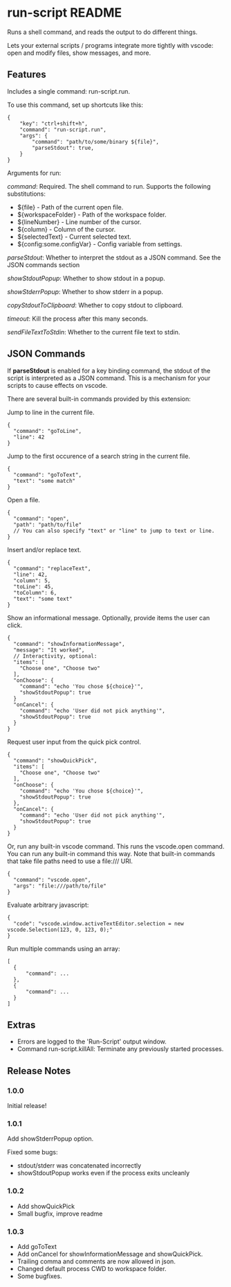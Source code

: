 # run-script README

Runs a shell command, and reads the output to do different things.

Lets your external scripts / programs integrate more tightly with vscode: 
open and modify files, show messages, and more.

## Features

Includes a single command: run-script.run.

To use this command, set up shortcuts like this:

    {
        "key": "ctrl+shift+h",
        "command": "run-script.run",
        "args": {
            "command": "path/to/some/binary ${file}",
            "parseStdout": true,
        }
    }

Arguments for run:

*command*: Required. The shell command to run. Supports the following substitutions:

* ${file} - Path of the current open file.
* ${workspaceFolder} - Path of the workspace folder.
* ${lineNumber} - Line number of the cursor.
* ${column} - Column of the cursor.
* ${selectedText} - Current selected text.
* ${config:some.configVar} - Config variable from settings.

*parseStdout*: Whether to interpret the stdout as a JSON command. See the JSON commands section

*showStdoutPopup*: Whether to show stdout in a popup.

*showStderrPopup*: Whether to show stderr in a popup.

*copyStdoutToClipboard*: Whether to copy stdout to clipboard.

*timeout*: Kill the process after this many seconds.

*sendFileTextToStdin*: Whether to the current file text to stdin.

## JSON Commands

If **parseStdout** is enabled for a key binding command, the stdout
of the script is interpreted as a JSON command. This is a mechanism
for your scripts to cause effects on vscode.

There are several built-in commands provided by this extension:

Jump to line in the current file.

    {
      "command": "goToLine",
      "line": 42
    }

Jump to the first occurence of a search string in the current file.

    {
      "command": "goToText",
      "text": "some match"
    }

Open a file. 

    {
      "command": "open",
      "path": "path/to/file"
      // You can also specify "text" or "line" to jump to text or line.
    }

Insert and/or replace text.

    {
      "command": "replaceText",
      "line": 42,
      "column": 5,
      "toLine": 45,
      "toColumn": 6,
      "text": "some text"
    }

Show an informational message. Optionally, provide items the user can click.

    {
      "command": "showInformationMessage",
      "message": "It worked",
      // Interactivity, optional:
      "items": [
        "Choose one", "Choose two"
      ],
      "onChoose": {
        "command": "echo 'You chose ${choice}'",
        "showStdoutPopup": true
      }
      "onCancel": {
        "command": "echo 'User did not pick anything'",
        "showStdoutPopup": true
      }
    }

Request user input from the quick pick control.

    {
      "command": "showQuickPick",
      "items": [
        "Choose one", "Choose two"
      ],
      "onChoose": {
        "command": "echo 'You chose ${choice}'",
        "showStdoutPopup": true
      },
      "onCancel": {
        "command": "echo 'User did not pick anything'",
        "showStdoutPopup": true
      }
    }

Or, run any built-in vscode command. This runs the vscode.open command.
You can run any built-in command this way.
Note that built-in commands that take file paths need to use a file:/// URI.

    {
      "command": "vscode.open",
      "args": "file:///path/to/file"
    }

Evaluate arbitrary javascript:

    {
      "code": "vscode.window.activeTextEditor.selection = new vscode.Selection(123, 0, 123, 0);"
    }

Run multiple commands using an array:

    [
      {
          "command": ...
      },
      {
          "command": ...
      }
    ]

## Extras

* Errors are logged to the 'Run-Script' output window.
* Command run-script.killAll: Terminate any previously started processes.

## Release Notes

### 1.0.0

Initial release!

### 1.0.1

Add showStderrPopup option.

Fixed some bugs:
* stdout/stderr was concatenated incorrectly
* showStdoutPopup works even if the process exits uncleanly

### 1.0.2

* Add showQuickPick
* Small bugfix, improve readme

### 1.0.3

* Add goToText
* Add onCancel for showInformationMessage and showQuickPick.
* Trailing comma and comments are now allowed in json.
* Changed default process CWD to workspace folder.
* Some bugfixes.